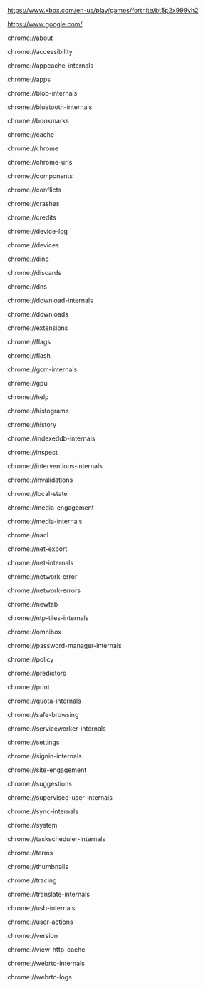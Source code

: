 
https://www.xbox.com/en-us/play/games/fortnite/bt5p2x999vh2

https://www.google.com/




chrome://about

chrome://accessibility

chrome://appcache-internals

chrome://apps

chrome://blob-internals

chrome://bluetooth-internals

chrome://bookmarks

chrome://cache

chrome://chrome

chrome://chrome-urls

chrome://components

chrome://conflicts

chrome://crashes

chrome://credits

chrome://device-log

chrome://devices

chrome://dino

chrome://discards

chrome://dns

chrome://download-internals

chrome://downloads

chrome://extensions

chrome://flags

chrome://flash

chrome://gcm-internals

chrome://gpu

chrome://help

chrome://histograms

chrome://history

chrome://indexeddb-internals

chrome://inspect

chrome://interventions-internals

chrome://invalidations

chrome://local-state

chrome://media-engagement

chrome://media-internals

chrome://nacl

chrome://net-export

chrome://net-internals

chrome://network-error

chrome://network-errors

chrome://newtab

chrome://ntp-tiles-internals

chrome://omnibox

chrome://password-manager-internals

chrome://policy

chrome://predictors

chrome://print

chrome://quota-internals

chrome://safe-browsing

chrome://serviceworker-internals

chrome://settings

chrome://signin-internals

chrome://site-engagement

chrome://suggestions

chrome://supervised-user-internals

chrome://sync-internals

chrome://system

chrome://taskscheduler-internals

chrome://terms

chrome://thumbnails

chrome://tracing

chrome://translate-internals

chrome://usb-internals

chrome://user-actions

chrome://version

chrome://view-http-cache

chrome://webrtc-internals

chrome://webrtc-logs
